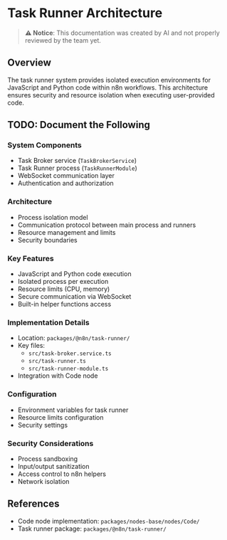 # Task Runner Architecture

> **⚠️ Notice**: This documentation was created by AI and not properly reviewed by the team yet.

## Overview

The task runner system provides isolated execution environments for JavaScript and Python code within n8n workflows. This architecture ensures security and resource isolation when executing user-provided code.

## TODO: Document the Following

### System Components
- Task Broker service (`TaskBrokerService`)
- Task Runner process (`TaskRunnerModule`)
- WebSocket communication layer
- Authentication and authorization

### Architecture
- Process isolation model
- Communication protocol between main process and runners
- Resource management and limits
- Security boundaries

### Key Features
- JavaScript and Python code execution
- Isolated process per execution
- Resource limits (CPU, memory)
- Secure communication via WebSocket
- Built-in helper functions access

### Implementation Details
- Location: `packages/@n8n/task-runner/`
- Key files:
  - `src/task-broker.service.ts`
  - `src/task-runner.ts`
  - `src/task-runner-module.ts`
- Integration with Code node

### Configuration
- Environment variables for task runner
- Resource limits configuration
- Security settings

### Security Considerations
- Process sandboxing
- Input/output sanitization
- Access control to n8n helpers
- Network isolation

## References
- Code node implementation: `packages/nodes-base/nodes/Code/`
- Task runner package: `packages/@n8n/task-runner/`

